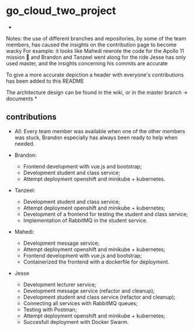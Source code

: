# go_cloud_two_project

*
Notes: 
the use of different branches and repositories, by some of the team members, has caused the insights on the contribution page to become wacky
For example: it looks like Mahedi rewrote the code for the Apollo 11 mission :rocket: and Brandon and Tanzeel went along for the ride
Jesse has only used master, and the insights concerning his commits are accurate

To give a more accurate depiction a header with everyone's contributions has been added to this README

The architecture design can be found in the wiki, or in the master branch -> documents
*

## contributions

- All:
  Every team member was available when one of the other members was stuck, Brandon especially has always been ready to help when needed. 

- Brandon: 
  - Frontend development with vue.js and bootstrap;
  - Development student and class service;
  - Attempt deployment openshift and minikube + kubernetes. 
  
  
- Tanzeel:
  - Development student and class service;
  - Attempt deployment openshift and minikube + kubernetes;
  - Development of a frontend for testing the student and class service;
  - Implementation of RabbitMQ in the student service.
  
 
- Mahedi:
  - Development message service;
  - Attempt deployment openshift and minikube + kubernetes;
  - Frontend development with vue.js and bootstrap;
  - Containerized the frontend with a dockerfile for deployment.
  
- Jesse
  - Development lecturer service;
  - Development message service (refactor and cleanup);
  - Development student and class service (refactor and cleanup);
  - Connecting all services with RabbitMQ queues;
  - Testing with Postman;
  - Attempt deployment openshift and minikube + kubernetes;
  - Succesfull deployment with Docker Swarm.
  
